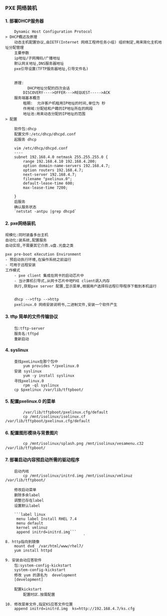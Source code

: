 ### PXE 网络装机

#### 1. 部署DHCP服务器
		Dynamic Host Configuration Protocol
	> DHCP概述及原理
		动态主机配置协议,由IETF(Internet 网络工程师任务小组) 组织制定,用来简化主机地址分配管理
		主要参数
		ip地址/子网掩码/广播地址
		默认网关地址,DNS服务器地址
		pxe引导设置(TFTP服务器地址,引导文件名)


		原理:
		      DHCP地址分配的四次会话
			DISCOVERY---->OFFER--->REQUEST----->ACK
		服务端基本概念
			租期:  允许客户机租用IP地址的时间,单位为 秒
			作用域:分配给和户籍的IP地址所在的网段
			地址池:用来动态分配的IP地址的范围
	> 配置
		
		软件包:dhcp
		配置文件:/etc/dhcp/dhcpd.conf
		起服务 dhcp
		
		vim /etc/dhcp/dhcpd.conf
		----
		subnet 192.168.4.0 netmask 255.255.255.0 {
			range 192.168.4.10 192.168.4.200;
			option domain-name-servers 192.168.4.7;
			option routers 192.168.4.7;			
			next-server 192.168.4.7;
			filename "pxelinux.0";
			default-lease-time 600;			
			max-lease-time 7200;
			
		}
		启服务
		确认服务状态
		`netstat -antpu |grep dhcpd`

####	2. pxe网络装机
	规模化:同时装备多台主机
	自动化:装系统,配置服务
	自动实现,不需要其它介质.u盘.光盘之类

	pxe pre-boot eXecution Environment
	- 预启动执行环境,在操作系统之前运行
	- 可用于远程安装
	工作模式
		- pxe client 集成在网卡的启动芯片中
		- 当计算机引导式,从网卡芯片中吧PXE client调入内存
		执行,获取pxe server 配置,显示菜单,根据用户选择将远程引导程序下载到本机运行


		dhcp -->tftp -->http
		pxelinux.0 网络安装说明书,二进制文件,安装一个软件产生

####	3. tftp 简单的文件传输协议
		包:tftp-server
		服务名:tftpd
		重新启动
####   4. syslinux 
		查找pxeLinux在那个包中
			yum provides */pxelinux.0
		安装 syslinux
			yum -y install syslinux
		寻找pxelinux.0
			rpm -ql syslinux
		cp $pxelinux /var/lib/tftpboot/

####	5. 配置pxelinux.0 的菜单
			/var/lib/tftpboot/pxelinux.cfg/default
			cp /mnt/isolinux/isolinux.cf /var/lib/tftpboot/pxelinux.cfg/default
####	6. 配置图形模块与背景图片
			cp /mnt/isolinux/splash.png /mnt/isolinux/vesamenu.c32 /var/lib/tftpboot/

####	7. 部署启动内容预启动所需的驱动程序
		启动内核
			cp /mnt/isolinux/initrd.img /mnt/isolinux/vmlinuz /var/lib/tftpboot/ 

		修改启动菜单
		删除多余label	
		调整已存在label
		设置默认label
		
	    ```label linux
		 menu label Install RHEL 7.4
		 menu default
		 kernel vmlinuz
		 append initrd=initrd.img```
				                       `
	8. http指向到镜像
		mount dvd  /var/html/www/rhel7/
		yum install httpd
		
	9. 安装自动应答软件
		包:system-config-kickstart
		system-config-kickstart
		修改 yum 的源名为  development
		[development]

		配置kickstart 
			配置时区.按需配置

	10. 修改菜单文件,指定KS应答文件位置
		append initrd=initrd.img  ks=http://192.168.4.7/ks.cfg

